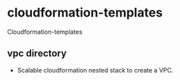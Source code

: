 # cloudformation-templates
Cloudformation-templates

## vpc directory

* Scalable cloudformation nested stack to create a VPC.